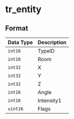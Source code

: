 # tr_entity

## Format

| Data Type | Description    |
| ----------| -------------  |
| `int16`  | TypeID |
| `int16`  | Room |
| `int32`  | X |
| `int32`  | Y |
| `int32`  | Z |
| `int16`  | Angle |
| `int16`  | Intensity1 |
| `uint16`  | Flags |
